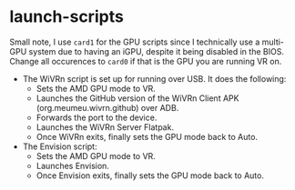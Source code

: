 # launch-scripts

Small note, I use `card1` for the GPU scripts since I technically use a multi-GPU system due to having an iGPU, despite it being disabled in the BIOS.
Change all occurences to `card0` if that is the GPU you are running VR on.

- The WiVRn script is set up for running over USB. It does the following:
  - Sets the AMD GPU mode to VR.
  - Launches the GitHub version of the WiVRn Client APK (org.meumeu.wivrn.github) over ADB.
  - Forwards the port to the device.
  - Launches the WiVRn Server Flatpak.
  - Once WiVRn exits, finally sets the GPU mode back to Auto.
- The Envision script:
  - Sets the AMD GPU mode to VR.
  - Launches Envision.
  - Once Envision exits, finally sets the GPU mode back to Auto.

